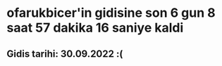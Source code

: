 # ofarukbicer'in gidisine son 6 gun 8 saat 57 dakika 16 saniye kaldi

## Gidis tarihi: 30.09.2022 :(